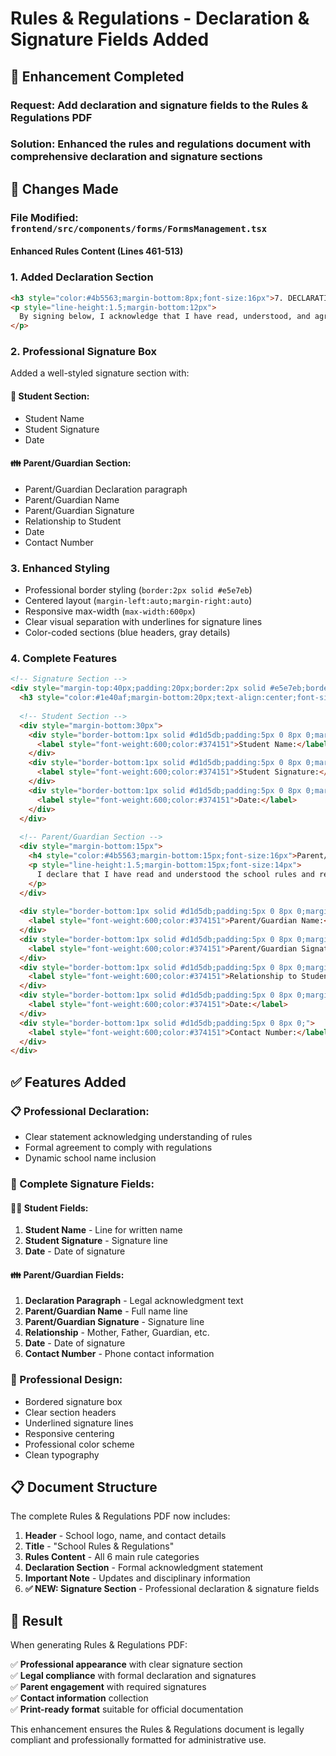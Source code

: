 # Rules & Regulations - Declaration & Signature Fields Added

## 🎯 **Enhancement Completed**

### **Request:** Add declaration and signature fields to the Rules & Regulations PDF

### **Solution:** Enhanced the rules and regulations document with comprehensive declaration and signature sections

## 🔧 **Changes Made**

### **File Modified:** `frontend/src/components/forms/FormsManagement.tsx`

#### **Enhanced Rules Content** (Lines 461-513)

### **1. Added Declaration Section**
```html
<h3 style="color:#4b5563;margin-bottom:8px;font-size:16px">7. DECLARATION</h3>
<p style="line-height:1.5;margin-bottom:12px">
  By signing below, I acknowledge that I have read, understood, and agree to comply with all the rules and regulations of [SCHOOL NAME] as outlined in this document.
</p>
```

### **2. Professional Signature Box**
Added a well-styled signature section with:

#### **📝 Student Section:**
- Student Name
- Student Signature  
- Date

#### **👪 Parent/Guardian Section:**
- Parent/Guardian Declaration paragraph
- Parent/Guardian Name
- Parent/Guardian Signature
- Relationship to Student
- Date
- Contact Number

### **3. Enhanced Styling**
- Professional border styling (`border:2px solid #e5e7eb`)
- Centered layout (`margin-left:auto;margin-right:auto`)
- Responsive max-width (`max-width:600px`)
- Clear visual separation with underlines for signature lines
- Color-coded sections (blue headers, gray details)

### **4. Complete Features**
```html
<!-- Signature Section -->
<div style="margin-top:40px;padding:20px;border:2px solid #e5e7eb;border-radius:8px;width:100%;max-width:600px;margin-left:auto;margin-right:auto;">
  <h3 style="color:#1e40af;margin-bottom:20px;text-align:center;font-size:18px">DECLARATION & SIGNATURES</h3>
  
  <!-- Student Section -->
  <div style="margin-bottom:30px">
    <div style="border-bottom:1px solid #d1d5db;padding:5px 0 8px 0;margin-bottom:5px">
      <label style="font-weight:600;color:#374151">Student Name:</label>
    </div>
    <div style="border-bottom:1px solid #d1d5db;padding:5px 0 8px 0;margin-bottom:5px">
      <label style="font-weight:600;color:#374151">Student Signature:</label>
    </div>
    <div style="border-bottom:1px solid #d1d5db;padding:5px 0 8px 0;margin-bottom:5px">
      <label style="font-weight:600;color:#374151">Date:</label>
    </div>
  </div>
  
  <!-- Parent/Guardian Section -->
  <div style="margin-bottom:15px">
    <h4 style="color:#4b5563;margin-bottom:15px;font-size:16px">Parent/Guardian Declaration</h4>
    <p style="line-height:1.5;margin-bottom:15px;font-size:14px">
      I declare that I have read and understood the school rules and regulations, and I agree to support my child's compliance with these rules. I understand. that failure to comply with these regulations may result in disciplinary action.
    </p>
  </div>
  
  <div style="border-bottom:1px solid #d1d5db;padding:5px 0 8px 0;margin-bottom:5px">
    <label style="font-weight:600;color:#374151">Parent/Guardian Name:</label>
  </div>
  <div style="border-bottom:1px solid #d1d5db;padding:5px 0 8px 0;margin-bottom:5px">
    <label style="font-weight:600;color:#374151">Parent/Guardian Signature:</label>
  </div>
  <div style="border-bottom:1px solid #d1d5db;padding:5px 0 8px 0;margin-bottom:5px">
    <label style="font-weight:600;color:#374151">Relationship to Student:</label>
  </div>
  <div style="border-bottom:1px solid #d1d5db;padding:5px 0 8px 0;margin-bottom:5px">
    <label style="font-weight:600;color:#374151">Date:</label>
  </div>
  <div style="border-bottom:1px solid #d1d5db;padding:5px 0 8px 0;">
    <label style="font-weight:600;color:#374151">Contact Number:</label>
  </div>
</div>
```

## ✅ **Features Added**

### **📋 Professional Declaration:**
- Clear statement acknowledging understanding of rules
- Formal agreement to comply with regulations
- Dynamic school name inclusion

### **📝 Complete Signature Fields:**

#### **👨‍🎓 Student Fields:**
1. **Student Name** - Line for written name
2. **Student Signature** - Signature line
3. **Date** - Date of signature

#### **👪 Parent/Guardian Fields:**
1. **Declaration Paragraph** - Legal acknowledgment text
2. **Parent/Guardian Name** - Full name line
3. **Parent/Guardian Signature** - Signature line  
4. **Relationship** - Mother, Father, Guardian, etc.
5. **Date** - Date of signature
6. **Contact Number** - Phone contact information

### **🎨 Professional Design:**
- Bordered signature box
- Clear section headers
- Underlined signature lines
- Responsive centering
- Professional color scheme
- Clean typography

## 📋 **Document Structure**

The complete Rules & Regulations PDF now includes:

1. **Header** - School logo, name, and contact details
2. **Title** - "School Rules & Regulations"  
3. **Rules Content** - All 6 main rule categories
4. **Declaration Section** - Formal acknowledgment statement
5. **Important Note** - Updates and disciplinary information
6. **✅ NEW: Signature Section** - Professional declaration & signature fields

## 🎯 **Result**

When generating Rules & Regulations PDF:

✅ **Professional appearance** with clear signature section  
✅ **Legal compliance** with formal declaration and signatures  
✅ **Parent engagement** with required signatures  
✅ **Contact information** collection  
✅ **Print-ready format** suitable for official documentation  

This enhancement ensures the Rules & Regulations document is legally compliant and professionally formatted for administrative use.



